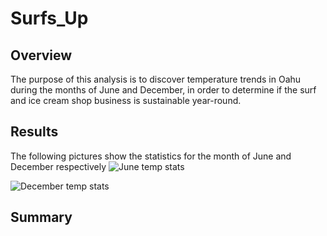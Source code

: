 # Surfs_Up

## Overview 
The purpose of this analysis is to discover temperature trends in Oahu during the months of June and December, in order to determine if the surf and ice cream shop business is sustainable year-round.

## Results
The following pictures show the statistics for the month of June and December respectively 
![June temp stats](https://user-images.githubusercontent.com/95733724/158139022-99ca7ae8-e316-4674-aa3d-8a47a39bd093.png)


![December temp stats](https://user-images.githubusercontent.com/95733724/158139172-cb4290d3-1ca8-48c1-9480-622e46ccb37d.png)

## Summary

